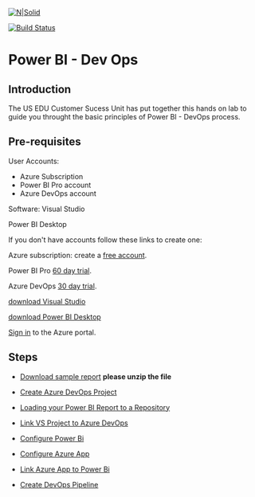 [![N|Solid](https://cldup.com/dTxpPi9lDf.thumb.png)](https://nodesource.com/products/nsolid)

[![Build Status](https://travis-ci.org/joemccann/dillinger.svg?branch=master)](https://travis-ci.org/joemccann/dillinger)

# Power BI - Dev Ops

## Introduction

The US EDU Customer Sucess Unit has put together this hands on lab to guide you throught the basic principles of Power BI - DevOps process.

## Pre-requisites

User Accounts:

- Azure Subscription
- Power BI Pro account
- Azure DevOps account

Software:
Visual Studio

Power BI Desktop

If you don't have accounts follow these links to create one:

Azure subscription: create a [free account].

Power BI Pro [60 day trial].

Azure DevOps [30 day trial].

[download Visual Studio]

[download Power BI Desktop]

[Sign in] to the Azure portal.

## Steps

- [Download sample report] **please unzip the file**
- [Create Azure DevOps Project]
- [Loading your Power BI Report to a Repository]
- [Link VS Project to Azure DevOps]
- [Configure Power Bi]
- [Configure Azure App]
- [Link Azure App to Power Bi]
- [Create DevOps Pipeline]
  
  [Create Azure DevOps Project]:<https://github.com/MarchingBug/powerbi-devops/blob/master/1-CreateAzureDevOpsProject/CreateAzureDevOpsProject.md>
  [Loading your Power BI Report to a Repository]:<https://github.com/MarchingBug/powerbi-devops/blob/master/2-CreateVisualStudioProject/CreateVisualStudioProject.md>
  [Link VS Project to Azure DevOps]:<https://github.com/MarchingBug/powerbi-devops/blob/master/3-LinkVStoDevOps/LinlVSToDevOps.md>
  [Configure Power Bi]:<https://github.com/MarchingBug/powerbi-devops/blob/master/4-ConfigurePowerBi/ConfigurePowerBi.md>
  [Configure Azure App]:</https://github.com/MarchingBug/powerbi-devops/blob/master/5-ConfigureAppOnAzure/Configure-app-on-azure.md>
  [Link Azure App to Power Bi]:<https://github.com/MarchingBug/powerbi-devops/blob/master/6-LinkAppToPowerBi/link-app-to-powerbi.md>
  [Create DevOps Pipeline]:<https://github.com/MarchingBug/powerbi-devops/blob/master/7-CreateDevOpsPipeline/create-devops-pipeline.md>
  
  [free account]:<https://azure.microsoft.com/en-us/free/?WT.mc_id=A261C142F>
  [Sign in]:<https://portal.azure.com/>
  [60 day trial]:https://signup.microsoft.com/signup?sku=a403ebcc-fae0-4ca2-8c8c-7a907fd6c235&email&ru=https%3A%2F%2Fapp.powerbi.com%3Fpbi_source%3Dweb%26redirectedFromSignup%3D1%26noSignUpCheck%3D1
  [30 day trial]:https://azure.microsoft.com/en-us/services/devops/
  [download visual studio]:https://visualstudio.microsoft.com/vs/whatsnew/
  [download Power BI Desktop]:https://www.microsoft.com/en-us/download/details.aspx?id=45331
  [Download sample report]:<https://github.com/MarchingBug/powerbi-devops/blob/master/sourcefiles/dev_IPEDSEnrollmentTrends.zip> 
